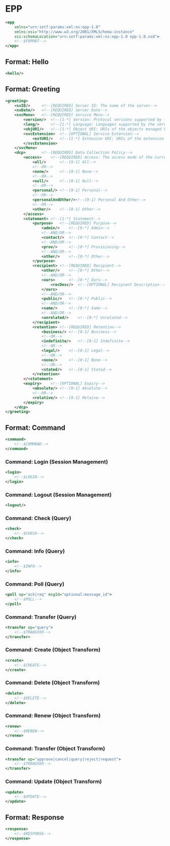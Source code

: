 # EPP

```xml
<epp
	xmlns="urn:ietf:params:xml:ns:epp-1.0"
	xmlns:xsi="http://www.w3.org/2001/XMLSchema-instance"
	xsi:schemaLocation="urn:ietf:params:xml:ns:epp-1.0 epp-1.0.xsd">
	<!--$FORMAT-->
</epp>
```

## Format: Hello

```xml
<hello/>
```

## Format: Greeting

```xml
<greeting>
	<svID/>		<!--[REQUIRED] Server ID: The name of the server-->
	<svDate/>	<!--[REQUIRED] Server Date-->
	<svcMenu>	<!--[REQUIRED] Service Menu-->
		<version/>	<!--[1-*] Version: Protocol versions supported by the server-->
		<lang/>		<!--[1-*] Language: Languages supported by the server-->
		<objURI/>	<!--[1-*] Object URI: URIs of the objects managed by the server-->
		<svcExtension>	<!--[OPTIONAL] Service Extension-->
			<extURI/>	<!--[1-*] Extension URI: URIs of the extension objects managed by the server-->
		</svcExtension>
	</svcMenu>
	<dcp>		<!--[REQUIRED] Data Collection Policy-->
		<access>	<!--[REQUIRED] Access: The access mode of the current client-->
			<all/>		<!--[0-1] All-->
			<!--OR-->
			<none/>		<!--[0-1] None-->
			<!--OR-->
			<null/>		<!--[0-1] Null-->
			<!--OR-->
			<personal/>	<!--[0-1] Personal-->
			<!--OR-->
			<personalAndOther/><!--[0-1] Personal And Other-->
			<!--OR-->
			<other/>	<!--[0-1] Other-->
		</access>
		<statement>	<!--[1-*] Statement-->
			<purpose>	<!--[REQUIRED] Purpose-->
				<admin/>	<!--[0-*] Admin-->
				<!--AND/OR-->
				<contact/>	<!--[0-*] Contact-->
				<!--AND/OR-->
				<prov/>		<!--[0-*] Provisioning-->
				<!--AND/OR-->
				<other/>	<!--[0-*] Other-->
			</purpose>
			<recipient>	<!--[REQUIRED] Recipient-->
				<other/>	<!--[0-*] Other-->
				<!--AND/OR-->
				<ours>		<!--[0-*] Ours-->
					<recDesc/>	<!--[OPTIONAL] Recipient Description-->
				</ours>
				<!--AND/OR-->
				<public/>	<!--[0-*] Public-->
				<!--AND/OR-->
				<same/>		<!--[0-*] Same-->
				<!--AND/OR-->
				<unrelated/>	<!--[0-*] Unrelated-->
			</recipient>
			<retention>	<!--[REQUIRED] Retention-->
				<business/>	<!--[0-1] Business-->
				<!--OR-->
				<indefinite/>	<!--[0-1] Indefinite-->
				<!--OR-->
				<legal/>	<!--[0-1] Legal-->
				<!--OR-->
				<none/>		<!--[0-1] None-->
				<!--OR-->
				<stated/>	<!--[0-1] Stated-->
			</retention>
		</<statement>
		<expiry>	<!--[OPTIONAL] Expiry-->
			<absolute/>	<!--[0-1] Absolute-->
			<!--OR-->
			<relative/>	<!--[0-1] Relaive-->
		</expiry>
	</dcp>
</greeting>
```

## Format: Command

```xml
<command>
	<!--$COMMAND-->
</command>
```

### Command: Login (Session Management)

```xml
<login>
	<!--$LOGIN-->
</login>
```

### Command: Logout (Session Management)

```xml
<logout/>
```

### Command: Check (Query)

```xml
<check>
	<!--$CHECK-->
</check>
```

### Command: Info (Query)

```xml
<info>
	<!--$INFO-->
</info>
```

### Command: Poll (Query)

```xml
<poll op="ack|req" msgId="optional:message_id">
	<!--$POLL-->
</poll>
```

### Command: Transfer (Query)

```xml
<transfer op="query">
	<!--$TRANSFER-->
</transfer>
```

### Command: Create (Object Transform)

```xml
<create>
	<!--$CREATE-->
</create>
```

### Command: Delete (Object Transform)

```xml
<delete>
	<!--$DELETE-->
</delete>
```

### Command: Renew (Object Transform)

```xml
<renew>
	<!--$RENEW-->
</renew>
```

### Command: Transfer (Object Transform)

```xml
<transfer op="approve|cancel|query|reject|request">
	<!--$TRANSFER-->
</transfer>
```

### Command: Update (Object Transform)

```xml
<update>
	<!--$UPDATE-->
</update>
```

## Format: Response

```xml
<response>
	<!--$RESPONSE-->
</response>
```
